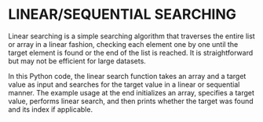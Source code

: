 # LINEAR/SEQUENTIAL SEARCHING
Linear searching is a simple searching algorithm that traverses the entire list or array in a linear fashion, checking each element one by one until the target element is found or the end of the list 
is reached. It is straightforward but may not be efficient for large datasets.

In this Python code, the linear search function takes an array and a target value as input and searches for the target value in a linear or sequential manner. 
The example usage at the end initializes an array, specifies a target value, performs linear search, and then prints whether the target was found and its index if applicable.
